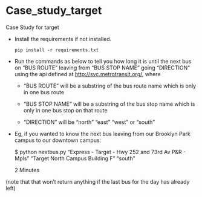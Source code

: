 # Case_study_target

Case Study for target

- Install the requirements if not installed.

    `pip install -r requirements.txt`
    
 - Run the commands as below to tell you how long it is until
the next bus on “BUS ROUTE” leaving from “BUS STOP NAME” going “DIRECTION”
using the api defined at http://svc.metrotransit.org/, where
  
   - “BUS ROUTE” will be a substring of the bus route name which is only in one bus
route

   - “BUS STOP NAME” will be a substring of the bus stop name which is only in one bus
stop on that route

   - “DIRECTION” will be “north” “east” “west” or “south”
   
 - Eg, if you wanted to know the next bus leaving from our Brooklyn Park campus to
our downtown campus:
 
    $ python nextbus.py “Express - Target - Hwy 252 and 73rd Av P&R - Mpls” “Target
    North Campus Building F” “south”
    
      2 Minutes 

(note that that won’t return anything if the last bus for the day has already left)

